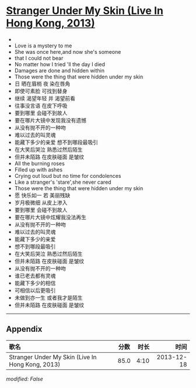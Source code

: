 # [Stranger Under My Skin (Live In Hong Kong, 2013)](https://music.163.com/song?id=28160876)

* 
* Love is a mystery to me
* She was once here,and now she's someone
* that I could not bear
* No matter how I tried 'll the day I died
* Damages are done and hidden within
* Those were the thing that were hidden under my skin
* 日 晒在眉梢 夜 染在唇角
* 即使可素脸 可找到替身
* 继续 渴望年轻 并 渴望前看
* 往事没言语 在皮下呼吸
* 要到哪里 会碰不到故人
* 要在哪片大镜中发现我没有遗憾
* 从没有抛不开的一种吻
* 难以过去的叫灵魂
* 能藏下多少的亲爱 想不到哪段最吸引
* 在大笑后哭泣 熟悉过然后陌生
* 但并未陌路 在皮肤碰面 是皱纹
* All the burning roses
* Filled up with ashes
* Crying out loud but no time for condolences
* Like a stranger's 'stare',she never cared
* Those were the thing that were hidden under my skin
* 愿 快乐如一 若 美丽残缺
* 岁月极微细 从皮上渗入
* 要到哪里 会碰不到故人
* 要在哪片大镜中炫耀我没法再生
* 从没有抛不开的一种吻
* 难以过去的叫灵魂
* 能藏下多少的亲爱
* 想不到哪段最吸引
* 在大笑后哭泣 熟悉过然后陌生
* 但并未陌路 在皮肤碰面 是皱纹
* 从没有抛不开的一种吻
* 谁已老去都有灵魂
* 能藏下多少的相信
* 可相信以后更吸引
* 未做到亦一生 或者我才是陌生
* 但并未陌路 在皮肤碰面 是皱纹


---

## Appendix

|歌名|分数|时长|时间|
|:---|:---:|---:|---:|
|Stranger Under My Skin (Live In Hong Kong, 2013)|85.0|4:10|2013-12-18

*modified: False*